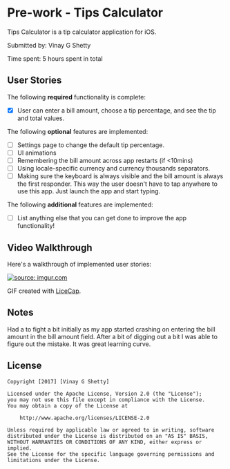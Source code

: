 # Pre-work - Tips Calculator

Tips Calculator is a tip calculator application for iOS.

Submitted by: Vinay G Shetty

Time spent: 5 hours spent in total

## User Stories

The following **required** functionality is complete:

* [x] User can enter a bill amount, choose a tip percentage, and see the tip and total values.

The following **optional** features are implemented:
* [ ] Settings page to change the default tip percentage.
* [ ] UI animations
* [ ] Remembering the bill amount across app restarts (if <10mins)
* [ ] Using locale-specific currency and currency thousands separators.
* [ ] Making sure the keyboard is always visible and the bill amount is always the first responder. This way the user doesn't have to tap anywhere to use this app. Just launch the app and start typing.

The following **additional** features are implemented:

- [ ] List anything else that you can get done to improve the app functionality!

## Video Walkthrough 

Here's a walkthrough of implemented user stories:

<a href="http://imgur.com/U1JEbwU"><img src="http://i.imgur.com/U1JEbwU.gif" title="source: imgur.com" /></a>

GIF created with [LiceCap](http://www.cockos.com/licecap/).

## Notes

Had a to fight a bit initially as my app started crashing on entering the bill amount in the bill amount field. After a bit of digging out a bit I was able to figure out the mistake. It was great learning curve.

## License

    Copyright [2017] [Vinay G Shetty]

    Licensed under the Apache License, Version 2.0 (the "License");
    you may not use this file except in compliance with the License.
    You may obtain a copy of the License at

        http://www.apache.org/licenses/LICENSE-2.0

    Unless required by applicable law or agreed to in writing, software
    distributed under the License is distributed on an "AS IS" BASIS,
    WITHOUT WARRANTIES OR CONDITIONS OF ANY KIND, either express or implied.
    See the License for the specific language governing permissions and
    limitations under the License.
